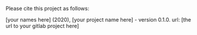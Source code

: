 Please cite this project as follows:

[your names here] (2020),  [your project name here] - version 0.1.0. url: [the url to your gitlab project here]
